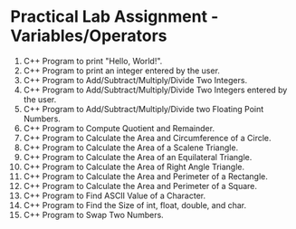 # Practical Lab Assignment - Variables/Operators

1. C++ Program to print "Hello, World!".
2. C++ Program to print an integer entered by the user.
3. C++ Program to Add/Subtract/Multiply/Divide Two Integers.
4. C++ Program to Add/Subtract/Multiply/Divide Two Integers entered by the user.
5. C++ Program to Add/Subtract/Multiply/Divide two Floating Point Numbers.
6. C++ Program to Compute Quotient and Remainder.
7. C++ Program to Calculate the Area and Circumference of a Circle.
8. C++ Program to Calculate the Area of a Scalene Triangle.
9. C++ Program to Calculate the Area of an Equilateral Triangle.
10. C++ Program to Calculate the Area of Right Angle Triangle.
11. C++ Program to Calculate the Area and Perimeter of a Rectangle.
12. C++ Program to Calculate the Area and Perimeter of a Square.
13. C++ Program to Find ASCII Value of a Character.
14. C++ Program to Find the Size of int, float, double, and char.
15. C++ Program to Swap Two Numbers.
